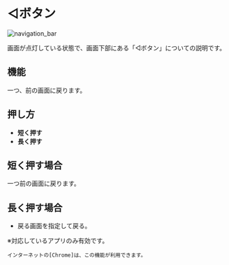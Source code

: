 # ◁ボタン

![navigation_bar](http://drive.google.com/uc?export=view&id=1N65V2xlXvFlJ8l3DiL0AIqw1XeLnnPbJ)

画面が点灯している状態で、画面下部にある「◁ボタン」についての説明です。

## 機能

一つ、前の画面に戻ります。

## 押し方
  * __短く押す__
  * __長く押す__

## 短く押す場合

  一つ前の画面に戻ります。

## 長く押す場合

  * 戻る画面を指定して戻る。

※対応しているアプリのみ有効です。

    インターネットの[Chrome]は、この機能が利用できます。

<br><br><br><br><br><br><br><br><br><br><br><br><br><br><br><br>
